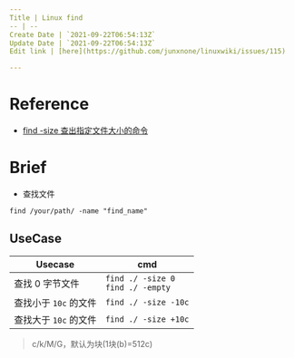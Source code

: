 ```yaml
---
Title | Linux find
-- | --
Create Date | `2021-09-22T06:54:13Z`
Update Date | `2021-09-22T06:54:13Z`
Edit link | [here](https://github.com/junxnone/linuxwiki/issues/115)

---
```

# Reference
- [find -size 查出指定文件大小的命令](https://www.cnblogs.com/rusking/p/7403160.html)


# Brief
- 查找文件

```
find /your/path/ -name "find_name"
```

## UseCase

Usecase | cmd
-- | --
查找 0 字节文件 |  `find ./ -size 0`<br>`find ./ -empty`
查找小于 `10c` 的文件 | `find ./ -size -10c`
查找大于 `10c` 的文件 | `find ./ -size +10c`

> c/k/M/G，默认为块(1块(b)=512c)



